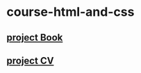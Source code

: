 # course-html-and-css

## [project Book]( https://nikitakochetkov.github.io/course-html-and-css/Book/index.html)

## [project CV]( https://nikitakochetkov.github.io/course-html-and-css/CV/index.html)



